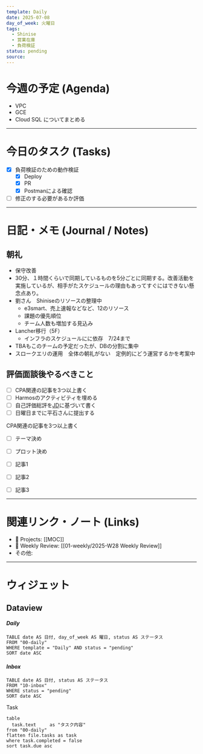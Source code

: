 ```yaml
---
template: Daily
date: 2025-07-08
day_of_week: 火曜日
tags:
  - Shinise
  - 営業在庫
  - 負荷検証
status: pending
source:
---
```

# 今週の予定 (Agenda)

- VPC
- GCE
- Cloud SQL
についてまとめる

---
# 今日のタスク (Tasks)
- [x] 負荷検証のための動作検証
	- [x] Deploy
	- [x] PR
	- [x] Postmanによる確認
- [ ] 修正のする必要があるか評価

---

# 日記・メモ (Journal / Notes)
## 朝礼
- 保守改善
- 30分、１時間くらいで同期しているものを5分ごとに同期する。改善活動を実施しているが、相手がたスケジュールの理由もあってすぐにはできない懸念点あり。
- 劉さん　Shiniseのリソースの整理中
	- e3smart、売上速報などなど、12のリソース
	- 課題の優先順位
	- チーム人数も増加する見込み
- Lancher移行（5F）
	- インフラのスケジュールにに依存　7/24まで
- TBAもこのチームの予定だったが、DBの分割に集中
- スロークエリの運用　全体の朝礼がない　定例的にどう運営するかを考案中

## 評価面談後やるべきこと
- [ ] CPA関連の記事を3つ以上書く
- [ ] Harmosのアクティビティを埋める
- [ ] 自己評価総評を[JD](https://docs.google.com/spreadsheets/d/14g5z1yOPx4ie1G5o3VCsJvA8DJfB6-WbckjggPGHJjg/edit?gid=419169351#gid=419169351)に基づいて書く
- [ ] 日曜日までに平石さんに提出する

CPA関連の記事を3つ以上書く
- [ ] テーマ決め
- [ ] プロット決め
- [ ] 記事1
- [ ] 記事2
- [ ] 記事3




---

# 関連リンク・ノート (Links)
- 📂 Projects: [[MOC]]
- 📂 Weekly Review: [[01-weekly/2025-W28 Weekly Review]]
- その他: 

---

# ウィジェット
## **Dataview**

#### *Daily*
```dataview
TABLE date AS 日付, day_of_week AS 曜日, status AS ステータス
FROM "00-daily"
WHERE template = "Daily" AND status = "pending"
SORT date ASC
```

#### *Inbox*
```dataview
TABLE date AS 日付, status AS ステータス
FROM "10-inbox"
WHERE status = "pending"
SORT date ASC
```

Task
```dataview
table
  task.text     as "タスク内容"
from "00-daily"
flatten file.tasks as task
where task.completed = false
sort task.due asc
```
